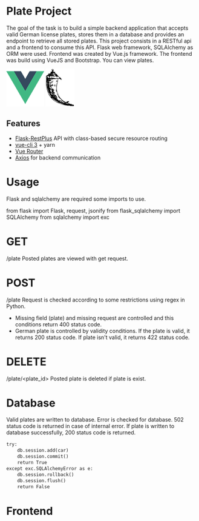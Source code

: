 # Plate Project
The goal of the task is to build a simple backend application that accepts valid German license plates, stores them in a database and provides an endpoint to retrieve all stored plates. This project consists in a RESTful api and a frontend to consume this API. Flask web framework, SQLAlchemy as ORM were used. Frontend was created by Vue.js framework. The frontend was build using VueJS and Bootstrap. You can view plates.

![Vue Logo](/docs/vue-logo.png "Vue Logo") ![Flask Logo](/docs/flask-logo.png "Flask Logo")

## Features
* [Flask-RestPlus](http://flask-restplus.readthedocs.io) API with class-based secure resource routing
* [vue-cli 3](https://github.com/vuejs/vue-cli/blob/dev/docs/README.md) + yarn
* [Vue Router](https://router.vuejs.org/)
* [Axios](https://github.com/axios/axios/) for backend communication

# Usage
Flask and sqlalchemy are required some imports to use.

from flask import Flask, request, jsonify
from flask_sqlalchemy import SQLAlchemy
from sqlalchemy import exc

# GET
/plate
Posted plates are viewed with get request.

# POST
/plate
Request is checked according to some restrictions using regex in Python.
* Missing field (plate) and missing request are controlled and this conditions return 400 status code.
* German plate is controlled by validity conditions. If the plate is valid, it returns 200 status code. If plate isn't valid, it returns 422 status code.

# DELETE
/plate/<plate_id>
Posted plate is deleted if plate is exist. 

# Database
Valid plates are written to database. Error is checked for database. 502 status code is returned in case of internal error. If plate is written to database successfully, 200 status code is returned.

    try:
        db.session.add(car)
        db.session.commit()
        return True
    except exc.SQLAlchemyError as e:
        db.session.rollback()
        db.session.flush()
        return False
        
 # Frontend
 








